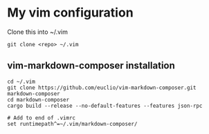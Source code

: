 # My vim configuration

Clone this into ~/.vim

    git clone <repo> ~/.vim


## vim-markdown-composer installation

    cd ~/.vim
    git clone https://github.com/euclio/vim-markdown-composer.git markdown-composer
    cd markdown-composer
    cargo build --release --no-default-features --features json-rpc

    # Add to end of .vimrc
    set runtimepath^=~/.vim/markdown-composer/


